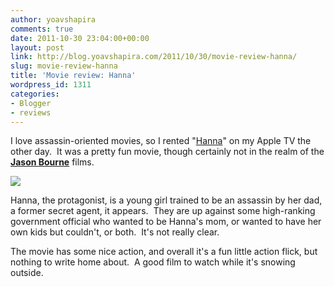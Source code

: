 ```yaml
---
author: yoavshapira
comments: true
date: 2011-10-30 23:04:00+00:00
layout: post
link: http://blog.yoavshapira.com/2011/10/30/movie-review-hanna/
slug: movie-review-hanna
title: 'Movie review: Hanna'
wordpress_id: 1311
categories:
- Blogger
- reviews
---
```


I love assassin-oriented movies, so I rented "[Hanna](http://www.imdb.com/title/tt0993842/)" on my Apple TV the other day.  It was a pretty fun movie, though certainly not in the realm of the [**Jason Bourne**](http://en.wikipedia.org/wiki/Jason_Bourne) films.  
  


[![](http://ia.media-imdb.com/images/M/MV5BNTAzMTg1NjY0NF5BMl5BanBnXkFtZTcwODc3MTgzNA@@._V1._SY317_.jpg)](http://ia.media-imdb.com/images/M/MV5BNTAzMTg1NjY0NF5BMl5BanBnXkFtZTcwODc3MTgzNA@@._V1._SY317_.jpg)

  


  
Hanna, the protagonist, is a young girl trained to be an assassin by her dad, a former secret agent, it appears.  They are up against some high-ranking government official who wanted to be Hanna's mom, or wanted to have her own kids but couldn't, or both.  It's not really clear.  
  
The movie has some nice action, and overall it's a fun little action flick, but nothing to write home about.  A good film to watch while it's snowing outside.  
  
  

